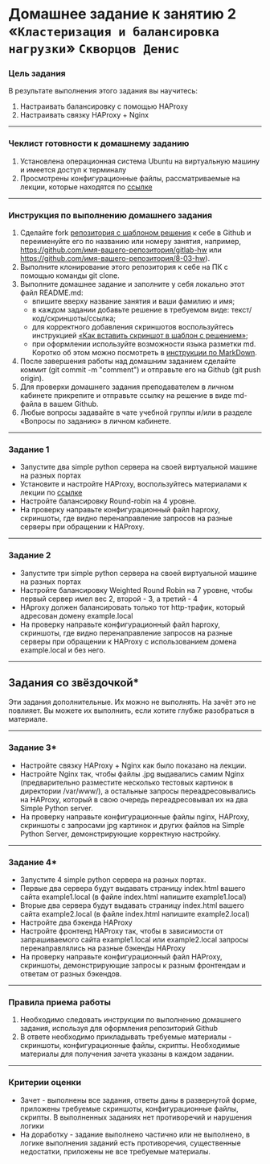 # Домашнее задание к занятию 2 «`Кластеризация и балансировка нагрузки`» `Скворцов Денис`

### Цель задания
В результате выполнения этого задания вы научитесь:
1. Настраивать балансировку с помощью HAProxy
2. Настраивать связку HAProxy + Nginx

------

### Чеклист готовности к домашнему заданию

1. Установлена операционная система Ubuntu на виртуальную машину и имеется доступ к терминалу
2. Просмотрены конфигурационные файлы, рассматриваемые на лекции, которые находятся по [ссылке](2/)


------


### Инструкция по выполнению домашнего задания

1. Сделайте fork [репозитория c шаблоном решения](https://github.com/netology-code/sys-pattern-homework) к себе в Github и переименуйте его по названию или номеру занятия, например, https://github.com/имя-вашего-репозитория/gitlab-hw или https://github.com/имя-вашего-репозитория/8-03-hw).
2. Выполните клонирование этого репозитория к себе на ПК с помощью команды git clone.
3. Выполните домашнее задание и заполните у себя локально этот файл README.md:
   - впишите вверху название занятия и ваши фамилию и имя;
   - в каждом задании добавьте решение в требуемом виде: текст/код/скриншоты/ссылка;
   - для корректного добавления скриншотов воспользуйтесь инструкцией [«Как вставить скриншот в шаблон с решением»](https://github.com/netology-code/sys-pattern-homework/blob/main/screen-instruction.md);
   - при оформлении используйте возможности языка разметки md. Коротко об этом можно посмотреть в [инструкции по MarkDown](https://github.com/netology-code/sys-pattern-homework/blob/main/md-instruction.md).
4. После завершения работы над домашним заданием сделайте коммит (git commit -m "comment") и отправьте его на Github (git push origin).
5. Для проверки домашнего задания преподавателем в личном кабинете прикрепите и отправьте ссылку на решение в виде md-файла в вашем Github.
6. Любые вопросы задавайте в чате учебной группы и/или в разделе «Вопросы по заданию» в личном кабинете.
------

### Задание 1
- Запустите два simple python сервера на своей виртуальной машине на разных портах
- Установите и настройте HAProxy, воспользуйтесь материалами к лекции по [ссылке](2/)
- Настройте балансировку Round-robin на 4 уровне.
- На проверку направьте конфигурационный файл haproxy, скриншоты, где видно перенаправление запросов на разные серверы при обращении к HAProxy.

---

### Задание 2
- Запустите три simple python сервера на своей виртуальной машине на разных портах
- Настройте балансировку Weighted Round Robin на 7 уровне, чтобы первый сервер имел вес 2, второй - 3, а третий - 4
- HAproxy должен балансировать только тот http-трафик, который адресован домену example.local
- На проверку направьте конфигурационный файл haproxy, скриншоты, где видно перенаправление запросов на разные серверы при обращении к HAProxy c использованием домена example.local и без него.

---

## Задания со звёздочкой*
Эти задания дополнительные. Их можно не выполнять. На зачёт это не повлияет. Вы можете их выполнить, если хотите глубже разобраться в материале.

---

### Задание 3*
- Настройте связку HAProxy + Nginx как было показано на лекции.
- Настройте Nginx так, чтобы файлы .jpg выдавались самим Nginx (предварительно разместите несколько тестовых картинок в директории /var/www/), а остальные запросы переадресовывались на HAProxy, который в свою очередь переадресовывал их на два Simple Python server.
- На проверку направьте конфигурационные файлы nginx, HAProxy, скриншоты с запросами jpg картинок и других файлов на Simple Python Server, демонстрирующие корректную настройку.

---

### Задание 4*
- Запустите 4 simple python сервера на разных портах.
- Первые два сервера будут выдавать страницу index.html вашего сайта example1.local (в файле index.html напишите example1.local)
- Вторые два сервера будут выдавать страницу index.html вашего сайта example2.local (в файле index.html напишите example2.local)
- Настройте два бэкенда HAProxy
- Настройте фронтенд HAProxy так, чтобы в зависимости от запрашиваемого сайта example1.local или example2.local запросы перенаправлялись на разные бэкенды HAProxy
- На проверку направьте конфигурационный файл HAProxy, скриншоты, демонстрирующие запросы к разным фронтендам и ответам от разных бэкендов.


------

### Правила приема работы

1. Необходимо следовать инструкции по выполнению домашнего задания, используя для оформления репозиторий Github
2. В ответе необходимо прикладывать требуемые материалы - скриншоты, конфигурационные файлы, скрипты. Необходимые материалы для получения зачета указаны в каждом задании.


------

### Критерии оценки

- Зачет - выполнены все задания, ответы даны в развернутой форме, приложены требуемые скриншоты, конфигурационные файлы, скрипты. В выполненных заданиях нет противоречий и нарушения логики
- На доработку - задание выполнено частично или не выполнено, в логике выполнения заданий есть противоречия, существенные недостатки, приложены не все требуемые материалы.